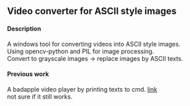 ## Video converter for ASCII style images

#### Description
A windows tool for converting videos into ASCII style images.  
Using opencv-python and PIL for image processing.  
Convert to grayscale images -> replace images by ASCII texts.  

#### Previous work
A badapple video player by printing texts to cmd. [link](https://github.com/hiukongDan/badapple_cmd)  
not sure if it still works.
